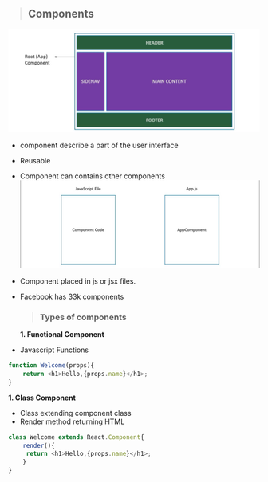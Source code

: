> ## Components
![Components](https://github.com/ppm143/AllProjectImages/blob/master/ReactJS%20Tutorial/Components/1.png)

- component describe a part of the user interface
- Reusable
- Component can contains other components
  ![Components](https://github.com/ppm143/AllProjectImages/blob/master/ReactJS%20Tutorial/Components/2.png)
- Component placed in js or jsx files.
- Facebook has 33k components

  > ### Types of components
   **1. Functional Component**

- Javascript Functions

```js
function Welcome(props){
    return <h1>Hello,{props.name}</h1>;
}
```

**1. Class Component**

- Class extending component class
- Render method returning HTML

```js
class Welcome extends React.Component{
    render(){
     return <h1>Hello,{props.name}</h1>;
    }
}
```
